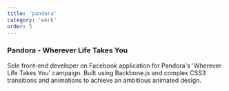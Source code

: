 ```yaml
---
title: 'pandora'
category: 'work'
order: 5
---
```


<h3>Pandora - Wherever Life Takes You</h3>

Sole front-end developer on Facebook application for Pandora's 'Wherever Life Takes You' campaign.
Built using Backbone.js and complex CSS3 transitions and animations to achieve an ambitious animated design.

